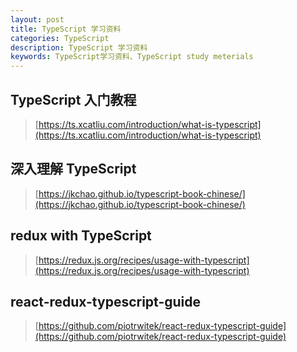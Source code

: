 ```yaml
---
layout: post
title: TypeScript 学习资料
categories: TypeScript
description: TypeScript 学习资料
keywords: TypeScript学习资料、TypeScript study meterials
---
```


## TypeScript 入门教程
> [https://ts.xcatliu.com/introduction/what-is-typescript](https://ts.xcatliu.com/introduction/what-is-typescript)

## 深入理解 TypeScript
> [https://jkchao.github.io/typescript-book-chinese/](https://jkchao.github.io/typescript-book-chinese/)

## redux with TypeScript
> [https://redux.js.org/recipes/usage-with-typescript](https://redux.js.org/recipes/usage-with-typescript)

## react-redux-typescript-guide

> [https://github.com/piotrwitek/react-redux-typescript-guide](https://github.com/piotrwitek/react-redux-typescript-guide)